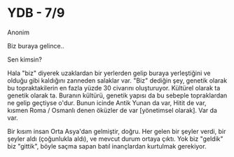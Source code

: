 # YDB - 7/9

Anonim

Biz buraya gelince..

Sen kimsin?

Hala "biz" diyerek uzaklardan bir yerlerden gelip buraya yerleştiğini
ve olduğu gibi kaldığını zanneden salaklar var. "Biz" dediğin şey,
genetik olarak bu topraktakilerin en fazla yüzde 30 civarını
oluşturuyor. Kültürel olarak ta genetik olarak ta. Buranın kültürü,
genetik yapısı da bu sebeple topraklardan ne gelip geçtiyse
o'dur. Bunun icinde Antik Yunan da var, Hitit de var, kısmen Roma /
Osmanlı denen öküzler de var [yönetimsel olarak]. Var da var.

Bir kısım insan Orta Asya'dan gelmiştir, doğru. Her gelen bir şeyler
verdi, bir şeyler aldı (çoğunlukla aldı), ve mevcut durum ortaya
çıktı. Yok biz "geldik" biz "gittik", böyle saçma sapan batıl
inançlardan kurtulmak gerekiyor.
